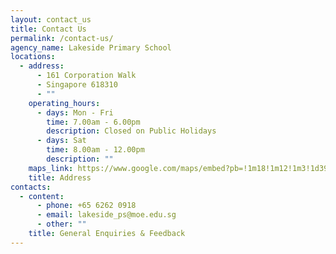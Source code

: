 ```yaml
---
layout: contact_us
title: Contact Us
permalink: /contact-us/
agency_name: Lakeside Primary School
locations:
  - address:
      - 161 Corporation Walk
      - Singapore 618310
      - ""
    operating_hours:
      - days: Mon - Fri
        time: 7.00am - 6.00pm
        description: Closed on Public Holidays
      - days: Sat
        time: 8.00am - 12.00pm
        description: ""
    maps_link: https://www.google.com/maps/embed?pb=!1m18!1m12!1m3!1d3988.7297146790297!2d103.71595831475399!3d1.338462599023807!2m3!1f0!2f0!3f0!3m2!1i1024!2i768!4f13.1!3m3!1m2!1s0x31da0fe57ab50757%3A0xd64b05e50228e75c!2sLakeside+Primary+School!5e0!3m2!1sen!2ssg!4v1562205773392!5m2!1sen!2ssg
    title: Address
contacts:
  - content:
      - phone: +65 6262 0918
      - email: lakeside_ps@moe.edu.sg
      - other: ""
    title: General Enquiries & Feedback
---
```

